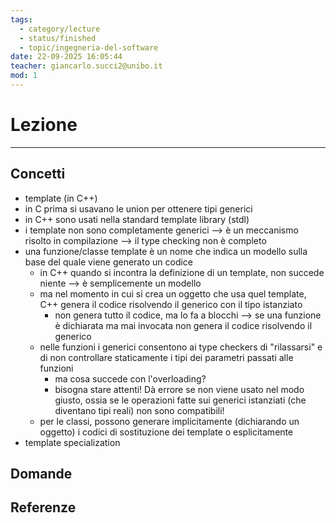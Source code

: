 ```yaml
---
tags:
  - category/lecture
  - status/finished
  - topic/ingegneria-del-software
date: 22-09-2025 16:05:44
teacher: giancarlo.succi2@unibo.it
mod: 1
---
```

# Lezione
---
## Concetti
- template (in C++)
- in C prima si usavano le union per ottenere tipi generici
- in C++ sono usati nella standard template library (stdl)
- i template non sono completamente generici --> è un meccanismo risolto in compilazione --> il type checking non è completo
- una funzione/classe template è un nome che indica un modello sulla base del quale viene generato un codice
	- in C++ quando si incontra la definizione di un template, non succede niente --> è semplicemente un modello
	- ma nel momento in cui si crea un oggetto che usa quel template, C++ genera il codice risolvendo il generico con il tipo istanziato
		- non genera tutto il codice, ma lo fa a blocchi --> se una funzione è dichiarata ma mai invocata non genera il codice risolvendo il generico
	- nelle funzioni i generici consentono ai type checkers di "rilassarsi" e di non controllare staticamente i tipi dei parametri passati alle funzioni
		- ma cosa succede con l'overloading?
		- bisogna stare attenti! Dà errore se non viene usato nel modo giusto, ossia se le operazioni fatte sui generici istanziati (che diventano tipi reali) non sono compatibili!
	- per le classi, possono generare implicitamente (dichiarando un oggetto) i codici di sostituzione dei template o esplicitamente
- template specialization

## Domande

## Referenze
